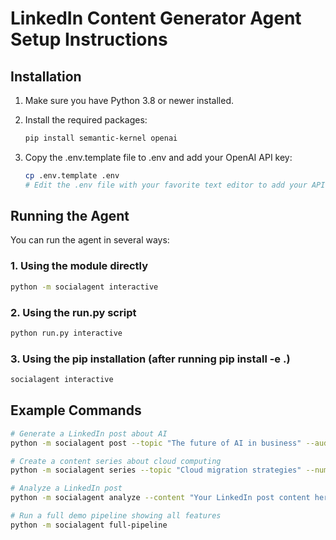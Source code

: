 # LinkedIn Content Generator Agent Setup Instructions

## Installation

1. Make sure you have Python 3.8 or newer installed.
2. Install the required packages:

   ```bash
   pip install semantic-kernel openai
   ```

3. Copy the .env.template file to .env and add your OpenAI API key:

   ```bash
   cp .env.template .env
   # Edit the .env file with your favorite text editor to add your API key
   ```

## Running the Agent

You can run the agent in several ways:

### 1. Using the module directly

```bash
python -m socialagent interactive
```

### 2. Using the run.py script

```bash
python run.py interactive
```

### 3. Using the pip installation (after running pip install -e .)

```bash
socialagent interactive
```

## Example Commands

```bash
# Generate a LinkedIn post about AI
python -m socialagent post --topic "The future of AI in business" --audience "business leaders" --tone "insightful"

# Create a content series about cloud computing
python -m socialagent series --topic "Cloud migration strategies" --number 5 --audience "IT managers"

# Analyze a LinkedIn post
python -m socialagent analyze --content "Your LinkedIn post content here"

# Run a full demo pipeline showing all features
python -m socialagent full-pipeline
```
